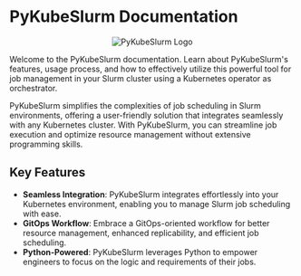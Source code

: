# PyKubeSlurm Documentation

<div style="text-align:center;">
    <img src="https://mhtosta-public-assets.s3.sa-east-1.amazonaws.com/PyKubeSlurm.svg" alt="PyKubeSlurm Logo">
</div>


Welcome to the PyKubeSlurm documentation. Learn about PyKubeSlurm's features, usage process, and how to effectively utilize this powerful tool for job management in your Slurm cluster using a Kubernetes operator as orchestrator.

PyKubeSlurm simplifies the complexities of job scheduling in Slurm environments, offering a user-friendly solution that integrates seamlessly with any Kubernetes cluster. With PyKubeSlurm, you can streamline job execution and optimize resource management without extensive programming skills.

## Key Features

* **Seamless Integration**: PyKubeSlurm integrates effortlessly into your Kubernetes environment, enabling you to manage Slurm job scheduling with ease.
* **GitOps Workflow**: Embrace a GitOps-oriented workflow for better resource management, enhanced replicability, and efficient job scheduling.
* **Python-Powered**: PyKubeSlurm leverages Python to empower engineers to focus on the logic and requirements of their jobs.